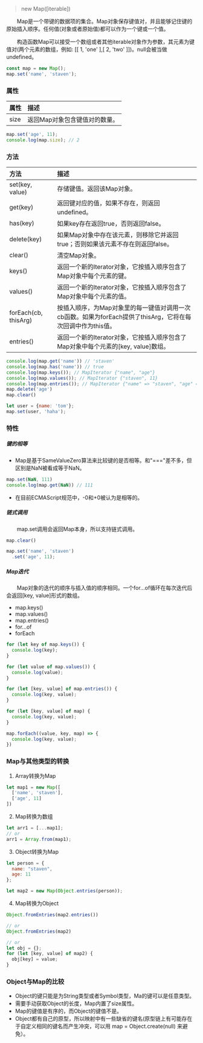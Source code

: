 > new Map([iterable])

&emsp;&emsp;Map是一个带键的数据项的集合。Map对象保存键值对，并且能够记住键的原始插入顺序。任何值(对象或者原始值)都可以作为一个键或一个值。

&emsp;&emsp;构造函数Map可以接受一个数组或者其他iterable对象作为参数，其元素为键值对(两个元素的数组，例如: [[ 1, 'one' ],[ 2, 'two' ]])。null会被当做 undefined。

```js
const map = new Map();
map.set('name', 'staven');
```

### 属性

| 属性 | 描述                          |
| :--- | :---------------------------- |
| size | 返回Map对象包含键值对的数量。 |

```js
map.set('age', 11);
console.log(map.size); // 2
```

### 方法
| 方法                 | 描述                                                                                                        |
| :------------------- | :---------------------------------------------------------------------------------------------------------- |
| set(key, value)      | 存储键值。返回该Map对象。                                                                                   |
| get(key)             | 返回键对应的值，如果不存在，则返回undefined。                                                               |
| has(key)             | 如果key存在返回true，否则返回false。                                                                        |
| delete(key)          | 如果Map对象中存在该元素，则移除它并返回true；否则如果该元素不存在则返回false。                              |
| clear()              | 清空Map对象。                                                                                               |
| keys()               | 返回一个新的Iterator对象，它按插入顺序包含了Map对象中每个元素的键。                                         |
| values()             | 返回一个新的Iterator对象，它按插入顺序包含了Map对象中每个元素的值。                                         |
| forEach(cb, thisArg) | 按插入顺序，为Map对象里的每一键值对调用一次cb函数。如果为forEach提供了thisArg，它将在每次回调中作为this值。 |
| entries()            | 返回一个新的Iterator对象，它按插入顺序包含了Map对象中每个元素的[key, value]数组。                           |

```js
console.log(map.get('name')) // 'staven'
console.log(map.has('name')) // true
console.log(map.keys()); // MapIterator {"name", "age"}
console.log(map.values()); // MapIterator {"staven", 11}
console.log(map.entries()); // MapIterator {"name" => "staven", "age" => 11}
map.delete('age')
map.clear()

let user = {name: 'tom'};
map.set(user, 'haha');
```

### 特性
##### 键的相等
* Map是基于SameValueZero算法来比较键的是否相等。和"==="差不多，但区别是NaN被看成等于NaN。
```js
map.set(NaN, 111)
console.log(map.get(NaN)) // 111
```
* 在目前ECMAScript规范中，-0和+0被认为是相等的。

##### 链式调用
&emsp;&emsp;map.set调用会返回Map本身，所以支持链式调用。
```js
map.clear()

map.set('name', 'staven')
  .set('age', 11);
```

##### Map迭代
&emsp;&emsp;Map对象的迭代的顺序与插入值的顺序相同。一个for...of循环在每次迭代后会返回[key, value]形式的数组。
* map.keys()
* map.values()
* map.entries()
* for...of
* forEach
```js
for (let key of map.keys()) {
  console.log(key);
}

for (let value of map.values()) {
  console.log(value);
}

for (let [key, value] of map.entries()) {
  console.log(key, value);
}

for (let [key, value] of map) {
  console.log(key, value);
}

map.forEach((value, key, map) => {
  console.log(key, value);
})
```
### Map与其他类型的转换
1. Array转换为Map
```js
let map1 = new Map([
  ['name', 'staven'],
  ['age', 11]
])
```
2. Map转换为数组
```js
let arr1 = [...map1];
// or
arr1 = Array.from(map1);
```
3. Object转换为Map
```js
let person = {
  name: "staven",
  age: 11
};

let map2 = new Map(Object.entries(person));
```
4. Map转换为Object
```js
Object.fromEntries(map2.entries())

// or
Object.fromEntries(map2)

// or
let obj = {};
for (let [key, value] of map2) {
  obj[key] = value;
}
```

### Object与Map的比较
* Object的键只能是为String类型或者Symbol类型，Ma的键可以是任意类型。
* 需要手动获取Object的长度，Map内置了size属性。
* Map的键值是有序的，而Object的键值不是。
* Object都有自己的原型，所以映射中有一些缺省的键名(原型链上有可能存在于自定义相同的键名而产生冲突，可以用 map = Object.create(null) 来避免）。